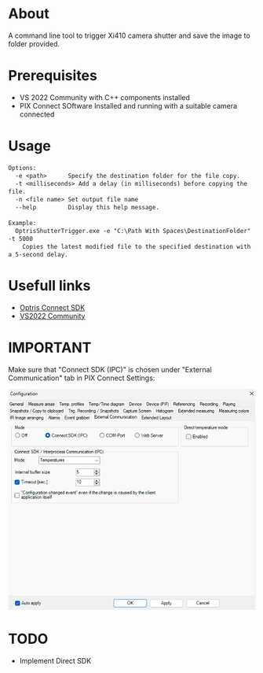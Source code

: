 # About

A command line tool to trigger Xi410 camera shutter and save the image to folder provided.

# Prerequisites

 - VS 2022 Community with C++ components installed
 - PIX Connect SOftware Installed and running with a suitable camera connected

# Usage

```
Options:
  -e <path>      Specify the destination folder for the file copy.
  -t <milliseconds> Add a delay (in milliseconds) before copying the file.
  -n <file name> Set output file name
  --help         Display this help message.

Example:
  OptrisShutterTrigger.exe -e "C:\Path With Spaces\DestinationFolder" -t 5000
    Copies the latest modified file to the specified destination with a 5-second delay.
```

# Usefull links

 - [Optris Connect SDK](https://optris.com/software/apis-sdks/connect-sdk/)
 - [VS2022 Community](https://visualstudio.microsoft.com/vs/community/)

 # IMPORTANT

 Make sure that "Connect SDK (IPC)" is chosen under "External Communication" tab in PIX Connect Settings:

 ![](img/pix_connect_settings.png)

 # TODO

  * Implement Direct SDK